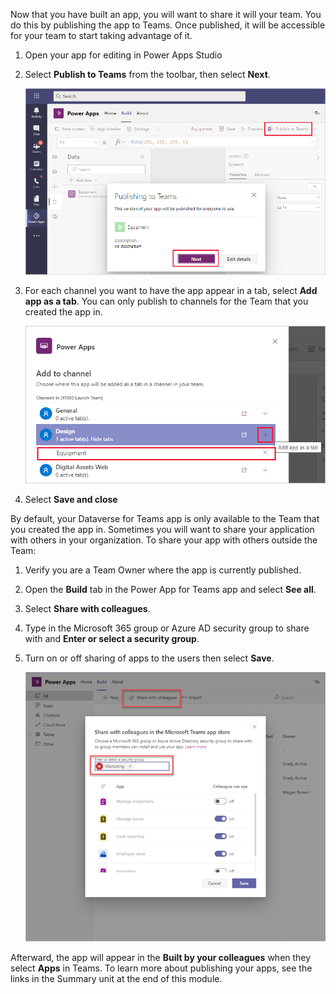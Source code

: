 Now that you have built an app, you will want to share it will your team. You do this by publishing the app to Teams. Once published, it will be accessible for your team to start taking advantage of it.

1. Open your app for editing in Power Apps Studio

1. Select **Publish to Teams** from the toolbar, then select **Next**.
    
    ![Screenshot of the publishing to Teams window.](../media/18-publish.png)

1. For each channel you want to have the app appear in a tab, select **Add app as a tab**. You can only publish to channels for the Team that you created the app in.

    ![Screenshot that shows the addition of a channel.](../media/19-add-channel.png)

1. Select **Save and close**

By default, your Dataverse for Teams app is only available to the Team that you created the app in. Sometimes you will want to share your application with others in your organization. To share your app with others outside the Team:

1. Verify you are a Team Owner where the app is currently published.

1. Open the **Build** tab in the Power App for Teams app and select **See all**.

1. Select **Share with colleagues**.

1. Type in the Microsoft 365 group or Azure AD security group to share with and **Enter or select a security group**.

1. Turn on or off sharing of apps to the users then select **Save**.

   ![Screenshot showing the sharing with colleagues.](../media/20-share-colleagues.png)

Afterward, the app will appear in the **Built by your colleagues** when they select **Apps** in Teams. To learn more about publishing your apps, see the links in the Summary unit at the end of this module.
